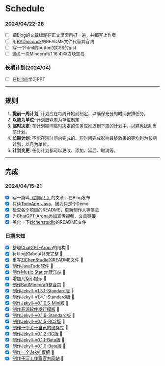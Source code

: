 # Schedule


### 2024/04/22-28

- [ ] 把[Blog](https://zichenstudio.github.io/blog/)的文章标题在正文里面再打一遍，并都写上作者
- [ ] 用[BADmcpack](https://github.com/zichenstudio/BADmcpack)的README文件代替其官网
- [ ] 写一个html的button的CSS的gist
- [ ] 通关一次Minecraft(1.16.4)单方块空岛

### 长期计划(2024/04)

- [ ] 在[bilibili](https://www.bilibili.com/video/BV1xf4y157Db/)学习PPT

----------

## 规则

1. **提前一周计划**: 计划应在每周开始前制定，以确保充分的时间安排任务。
2. **以周为单位**: 计划应以周为单位制定
3. **临时决定**: 在计划期间临时决定的任务应推迟到下周的计划中，以避免扰乱当前计划。
4. **长期计划**: 不能在短时间内完成的、短时间完成影响最终效果的等均列为长期计划，以月为单位。
5. **计划变更**: 任何计划都可以更改、添加、延后、取消等。

----------

## 完成

### 2024/04/15-21

- [x] 写一篇叫[《跳啊！》](https://zichenstudio.github.io/blog/2024/04/15/jumpa.html)的文章，在Blog发布
- [x] 只读[TodoApp-Java](https://github.com/zichenstudio/TodoApp-Java)，因为只是个Demo
- [x] 检查各个项目的README，更新制作人等信息
- [x] 为[ChatGPT-Arona](https://github.com/zichenstudio/ChatGPT-Arona)添加宣传视频、文章链接
- [x] 美化一下[zichenstudio](https://github.com/zichenstudio/zichenstudio)的README文件

### 日期未知

- [x] 整理[ChatGPT-Arona](https://github.com/zichenstudio/ChatGPT-Arona)的结构 :tada:
- [x] 将blog的about补充完整 :tada:
- [x] 重写[ZiChenStudio](https://github.com/ZiChenStudio/ZiChenStudio)的README文件 :tada:
- [x] [制作JavaTodo软件](https://github.com/ZiChenStudio/TodoApp-Java) :tada:
- [x] [制作Music Station音乐站](https://github.com/ZiChenStudio/music-station) :tada:
- [x] 增加几条小提示 :tada:
- [x] [制作BadMinecraft整合包](https://github.com/ZiChenStudio/BADmcpack) :tada:
- [x] [制作Jekyll-v1.5.1-Standard版](https://github.com/ZiChenStudio/Efficiency_jekyll_theme) :tada:
- [x] [制作Jekyll-v1.4.1-Standard版](https://github.com/ZiChenStudio/Efficiency_jekyll_theme) :tada:
- [x] [制作Jekyll-v0.1.6.5-Mini版](https://github.com/ZiChenStudio/Efficiency_jekyll_theme) :tada:
- [x] [制作开源软件发行模版](https://github.com/ZiChenStudio/software-template) :tada:
- [x] [制作Jekyll-v0.1.6-Standard版](https://github.com/ZiChenStudio/Efficiency_jekyll_theme) :tada:
- [x] [制作Jekyll-v0.1.5-RC2版](https://github.com/ZiChenStudio/Efficiency_jekyll_theme) :tada:
- [x] [制作一个关于自己的储存库](https://github.com/ZiChenStudio/zichenstudio) :tada:
- [x] [制作Jekyll-v0.1.2-RC版](https://github.com/ZiChenStudio/Efficiency_jekyll_theme) :tada:
- [x] [制作Jekyll-v0.1.1-Bata版](https://github.com/ZiChenStudio/Efficiency_jekyll_theme) :tada:
- [x] [制作Jekyll-v0.1.0-Bata版](https://github.com/ZiChenStudio/Efficiency_jekyll_theme) :tada:
- [x] [制作一个Jekyll模版](https://github.com/ZiChenStudio/Efficiency_jekyll_theme) :tada:
- [x] [制作子沉工作室官方网站](https://github.com/ZiChenStudio/zichenstudioweb) :tada:
